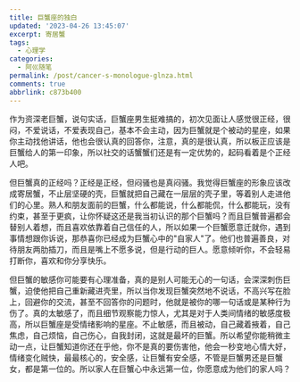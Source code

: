 ```yaml
---
title: 巨蟹座的独白
updated: '2023-04-26 13:45:07'
excerpt: 寄居蟹
tags:
  - 心理学
categories:
  - 阿巛随笔
permalink: /post/cancer-s-monologue-glnza.html
comments: true
abbrlink: c873b400
---
```




作为资深老巨蟹，说句实话，巨蟹座男生挺难搞的，初次见面让人感觉很正经，很闷，不爱说话，不爱表现自己，基本不会主动，因为巨蟹就是个被动的星座，如果你主动找他讲话，他也会很认真的回答你，注意，真的是很认真，所以板正应该是巨蟹给人的第一印象，所以社交的话蟹蟹们还是有一定优势的，起码看着是个正经人吧。

但巨蟹真的正经吗？正经是正经，但闷骚也是真闷骚。我觉得巨蟹座的形象应该改成寄居蟹，不止层坚硬的壳，巨蟹就把自己藏在一层层的壳子里，等着别人走进他们的心里。熟人和朋友面前的巨蟹，什么都能说，什么都能侃，什么都能玩，没有约束，甚至于更疯，让你怀疑这还是我当初认识的那个巨蟹吗？而且巨蟹普遍都会替别人着想，而且喜欢依靠着自己信任的人，所以如果一个巨蟹愿意迁就你，遇到事情想跟你诉说，那恭喜你已经成为巨蟹心中的"自家人"了。他们也普遍善良，对待朋友两肋插刀，而且是嘴上不愿多说，但是行动的巨人。愿意倾听你，不会轻易打断你，喜欢和你分享快乐。

但巨蟹的敏感你可能要有心理准备，真的是别人可能无心的一句话，会深深刺伤巨蟹，迫使他把自己重新藏进壳里，所以当你发现巨蟹突然地不说话，不高兴写在脸上，回避你的交流，甚至不回答你的问题时，他就是被你的哪一句话或是某种行为伤了。真的太敏感了，而且细节观察能力惊人，尤其是对于人类间情绪的敏感度极高，所以巨蟹座是受情绪影响的星座。不止敏感，而且被动，自己藏着掖着，自己焦虑，自己烦恼，自己伤心，自我封闭，这就是最坏的巨蟹。所以希望你能稍微主动一点，让巨蟹知道你还在乎他，你不是真的要伤害他，他会一秒变地心情大好，情绪变化贼快，最最核心的，安全感，让巨蟹有安全感，不管是巨蟹男还是巨蟹女，都是第一位的。所以家人在巨蟹心中永远第一位，你愿意成为他们的家人吗？

​

